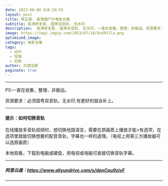 ```yaml
---
date: 2023-06-08 016:58:55
layout: post
title: 林正英. 香港僵尸片电影合集
subtitle: 高清修复版. 国粤双音轨. 无水印
description:  高清修复版. 国粤双音轨. 无水印，一直在收集，整理，非搬运。资源要求：必须国粤双音轨，无水印，1080P高清。有更好的就会补上。
image: https://img1.imgtp.com/2023/07/18/9sd9YJla.png
optimized_image: 
category: 电影合集
tags:
  - 动作
  - 惊悚
  - 恐怖
author: 对酒当歌
paginate: true
---
```


---

PS:一直在收集，整理，非搬运。  

资源要求：必须国粤双音轨，无水印,有更好的就会补上。  

---

#### 提示：如何切换音轨

在线播放多音轨视频时，想切换他国语言，需要在原画质上播放才能>有选项，在选项里就能切换想要的配音音轨，字幕也一样的道理。（电视上用第三方播放器可以选原画质）

本地观看，下载到电脑或硬盘，用电视或电脑可直接切换音轨字幕。

---

##### 阿里云盘：https://www.aliyundrive.com/s/dpnCpu9zjvF

---
